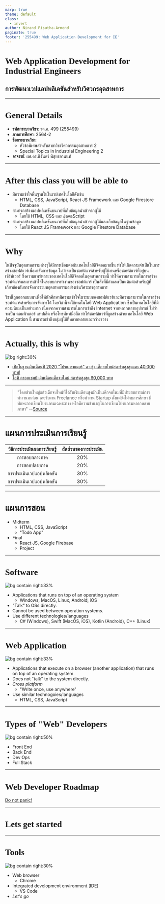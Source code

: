 ```yaml
---
marp: true
theme: default
class:
  - invert
author: Nirand Pisutha-Arnond
paginate: true
footer: '255499: Web Application Development for IE'
---
```


<style>
    :root {
    font-family: kanit light;
}
h1 {
  font-family: kanit regular
}
</style>

# Web Application Development for Industrial Engineers

## การพัฒนาเวปแอปพลิเคชันสำหรับวิศวกรอุตสาหการ

---

# General Details

- **รหัสกระบวนวิชา**: วศ.อ. 499 (255499)
- **ภาคการศึกษา**: 2564-2
- **ชื่อกระบวนวิชา**:
  - หัวข้อพิเศษสำหรับสาขาวิชาวิศวกรรมอุตสาหการ 2
  - Special Topics in Industrial Engineering 2
- **อาจารย์**: ผศ.ดร.นิรันดร์ พิสุทธอานนท์

---

# After this class you will be able to

- มีความเข้าใจพื้นฐานในในเวปเทคโนโลยีดังเช่น
  - HTML, CSS, JavaScript, React JS Framework และ Google Firestore Database
- สามารถสร้างแอปพลิเคชันบนเวปที่เก็บข้อมูลนำเข้าจากผู้ใช้
  - โดยใช้ HTML, CSS และ JavaScript
- สามารถสร้างแอปพลิเคชันบนเวปที่เก็บข้อมูลนำเข้าจากผู้ใช้และเก็บข้อมูลในฐานข้อมูล
  - โดยใช้ React JS Framework และ Google Firestore Database

---

# Why

ในปัจจุบันอุตสาหกรรมต่างๆได้มีการเชื่อมต่อกับเทคโนโลยีดิจิตอลมากขึ้น ทำให้เกิดความจำเป็นในการสร้างซอฟต์แวร์เพื่อมาจัดการข้อมูล ไม่ว่าจะเป็นซอฟต์แวร์สำหรับผู้ใช้งานหรือซอฟต์แวร์ที่อยู่บนเซิร์ฟเวอร์ ซึ่งความแพร่หลายของเทคโนโลยีดิจิตอลในอุตสาหกรรมนี้ ทำให้ความสามารถในการสร้างซอฟต์แวร์และการเข้าใจในระบบการทำงานของซอฟต์แวร์ เป็นสิ่งที่มีค่าและเป็นแต้มต่อสำหรับผู้ที่เกี่ยวข้องกับการจัดการระบบอุตสาหกรรมอย่างเช่นวิศวะกรอุสาหการ

วิชานี้ถูกออกแบบมาเพื่อให้นักศึกษามีความเข้าใจในระบบของซอฟต์แวร์และมีความสามารถในการสร้างซอฟต์แวร์สำหรับการจัดการได้ โดยวิชานี้จะใช้เทคโนโลยี Web Application ซึ่งเป็นเทคโนโลยีที่มีความนิยมเป็นอย่างมาก เนื่องจากความสามารถในการเข้าถึง Internet จากหลากหลายอุปกรณ์ ไม่ว่าจะเป็น คอมพิวเตอร์ แทปเล็ต หรือโทรศัพท์มือถือ ทำให้ซอฟต์แวร์ที่ถูกสร้างด้วยเทคโนโลยี Web Application นี้ สามารถเข้าถึงกลุ่มผู้ใช้ที่หลากหลายและกว้างขวาง

---

# Actually, this is why

![bg  right:30%](img\programmer.jpg)

- [เปิดโผฐานเงินเดือนปี 2020 “โปรแกรมเมอร์” ดาวรุ่ง เด็กจบใหม่สตาร์ทสูงสุดแตะ 40,000 บาท!](https://positioningmag.com/1264024)
- [ไอที ครองแชมป์ เงินเดือนเด็กจบใหม่ สตาร์ตสูงสุด 60,000 บาท](https://www.sentangsedtee.com/today-news/article_171789)

---

> "โดยส่วนใหญ่แล้วเด็กจบใหม่ที่ได้รับเงินเดือนสูงมักเป็นเด็กจบใหม่ที่มีประสบการณ์การทำงานมาก่อน เคยรับงาน Freelance หรือทำงาน Startup ตั้งแต่ยังไม่จบการศึกษา มีทักษะการเขียนโปรแกรมเฉพาะทาง หรือมีความชำนาญในการเขียนโปรแกรมหลากหลายภาษา"
> --[Source](https://www.sentangsedtee.com/today-news/article_171789)

---

# แผนการประเมินการเรียนรู้

| วิธีการประเมินผลการเรียนรู้ | สัดส่วนของการประเมิน |
| :-------------------------: | :------------------: |
|        การสอบกลางภาค        |         20%          |
|        การสอบปลายภาค        |         20%          |
|  การประเมินเวปแอปพลิเคชัน   |         30%          |
|  การประเมินเวปแอปพลิเคชัน   |         30%          |

---

# แผนการสอน

- Midterm
  - HTML, CSS, JavaScript
  - "Todo App"
- Final
  - React JS, Google Firebase
  - Project

---

# Software

![bg contain right:33%](img/softwaredesktop.png)

- Applications that runs on top of an operating system
  - Windows, MacOS, Linux, Android, iOS
- "Talk" to OSs directly.
- Cannot be used between operation systems.
- Use different technologies/languages
  - C# (Windows), Swift (MacOS, iOS), Kotlin (Android), C++ (Linux)

---

# Web Application

![bg contain right:33%](img/htmlcssjs.png)

- Applications that execute on a browser (another application) that runs on top of an operating system.
- Does not "talk" to the system directly.
- _Cross platform_
  - "Write once, use anywhere"
- Use similar technogoies/languages
  - HTML, CSS, JavaScript

---

# Types of "Web" Developers

![bg contain right:50%](img\Front-end-vs-back-end.jpg)

- Front End
- Back End
- Dev Ops
- Full Stack

---

# Web Developer Roadmap

[Do not panic!](https://github.com/kamranahmedse/developer-roadmap)

---

# Lets get started

---

# Tools

![bg contain right:30%](img\vscode.png)

- Web browser
  - Chrome
- Integrated development environment (IDE)
  - VS Code
- _Let's go_
